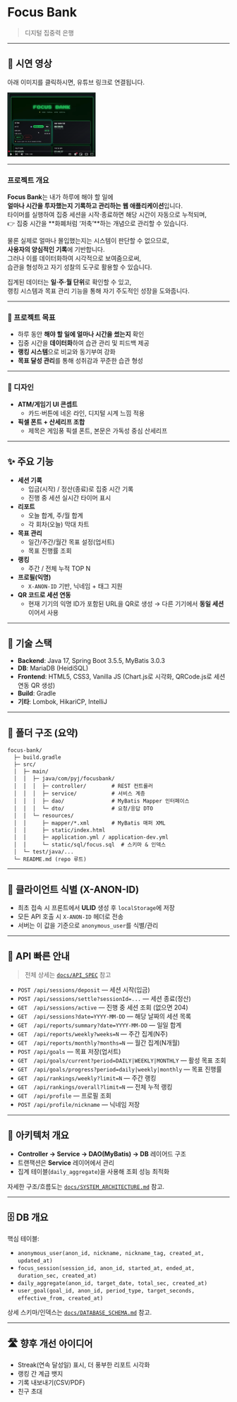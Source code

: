 # Focus Bank
> 디지털 집중력 은행

---

## 🎥 시연 영상
아래 이미지를 클릭하시면, 유튜브 링크로 연결됩니다.

<a href="https://youtu.be/1hJeWfLENPI" target="_blank">
  <img src="docs/focus_media_title.png" alt="시연 영상 썸네일" width="200"/>
</a>

---

### 프로젝트 개요
**Focus Bank**는 내가 하루에 해야 할 일에 <br/> 
**얼마나 시간을 투자했는지 기록하고 관리하는 웹 애플리케이션**입니다.  
타이머를 실행하여 집중 세션을 시작·종료하면 해당 시간이 자동으로 누적되며,  
👉 집중 시간을 **화폐처럼 ‘저축’**하는 개념으로 관리할 수 있습니다.  

물론 실제로 얼마나 몰입했는지는 시스템이 판단할 수 없으므로,  
**사용자의 양심적인 기록**에 기반합니다.  
그러나 이를 데이터화하여 시각적으로 보여줌으로써,  
습관을 형성하고 자기 성찰의 도구로 활용할 수 있습니다.  

집계된 데이터는 **일·주·월 단위**로 확인할 수 있고,  
랭킹 시스템과 목표 관리 기능을 통해 자기 주도적인 성장을 도와줍니다.  

---

### 🎯 프로젝트 목표
- 하루 동안 **해야 할 일에 얼마나 시간을 썼는지** 확인  
- 집중 시간을 **데이터화**하여 습관 관리 및 피드백 제공  
- **랭킹 시스템**으로 비교와 동기부여 강화  
- **목표 달성 관리**를 통해 성취감과 꾸준한 습관 형성

---

### 🎨 디자인
- **ATM/게임기 UI 콘셉트**  
  - 카드·버튼에 네온 라인, 디지털 시계 느낌 적용  
- **픽셀 폰트 + 산세리프 조합**  
  - 제목은 게임풍 픽셀 폰트, 본문은 가독성 중심 산세리프  

---

## ✨ 주요 기능
- **세션 기록**
  - 입금(시작) / 정산(종료)로 집중 시간 기록
  - 진행 중 세션 실시간 타이머 표시
- **리포트**
  - 오늘 합계, 주/월 합계
  - 각 회차(오늘) 막대 차트
- **목표 관리**
  - 일간/주간/월간 목표 설정(업서트)
  - 목표 진행률 조회
- **랭킹**
  - 주간 / 전체 누적 TOP N
- **프로필(익명)**
  - `X-ANON-ID` 기반, 닉네임 + 태그 지원
- **QR 코드로 세션 연동**
  - 현재 기기의 익명 ID가 포함된 URL을 QR로 생성 → 다른 기기에서 **동일 세션** 이어서 사용

---

## 🧱 기술 스택
- **Backend**: Java 17, Spring Boot 3.5.5, MyBatis 3.0.3
- **DB**: MariaDB (HeidiSQL)
- **Frontend**: HTML5, CSS3, Vanilla JS (Chart.js로 시각화, QRCode.js로 세션 연동 QR 생성)
- **Build**: Gradle
- **기타**: Lombok, HikariCP, IntelliJ

---

## 📁 폴더 구조 (요약)
```
focus-bank/
  ├─ build.gradle
  ├─ src/
  │  ├─ main/
  │  │  ├─ java/com/pyj/focusbank/
  │  │  │  ├─ controller/        # REST 컨트롤러
  │  │  │  ├─ service/           # 서비스 계층
  │  │  │  ├─ dao/               # MyBatis Mapper 인터페이스
  │  │  │  └─ dto/               # 요청/응답 DTO
  │  │  └─ resources/
  │  │     ├─ mapper/*.xml       # MyBatis 매퍼 XML
  │  │     ├─ static/index.html
  │  │     ├─ application.yml / application-dev.yml
  │  │     └─ static/sql/focus.sql  # 스키마 & 인덱스
  │  └─ test/java/...
  └─ README.md (repo 루트)
```

---

## 🔐 클라이언트 식별 (X-ANON-ID)

- 최초 접속 시 프론트에서 **ULID** 생성 후 `localStorage`에 저장
- 모든 API 호출 시 `X-ANON-ID` 헤더로 전송
- 서버는 이 값을 기준으로 `anonymous_user`를 식별/관리

---

## 🔗 API 빠른 안내

> 전체 상세는 [`docs/API_SPEC`](./docs/API_SPEC.md) 참고

- `POST /api/sessions/deposit` — 세션 시작(입금)  
- `POST /api/sessions/settle?sessionId=...` — 세션 종료(정산)  
- `GET  /api/sessions/active` — 진행 중 세션 조회 (없으면 204)  
- `GET  /api/sessions?date=YYYY-MM-DD` — 해당 날짜의 세션 목록  
- `GET  /api/reports/summary?date=YYYY-MM-DD` — 일일 합계  
- `GET  /api/reports/weekly?weeks=N` — 주간 집계(N주)  
- `GET  /api/reports/monthly?months=N` — 월간 집계(N개월)  
- `POST /api/goals` — 목표 저장(업서트)  
- `GET  /api/goals/current?period=DAILY|WEEKLY|MONTHLY` — 활성 목표 조회  
- `GET  /api/goals/progress?period=daily|weekly|monthly` — 목표 진행률  
- `GET  /api/rankings/weekly?limit=N` — 주간 랭킹  
- `GET  /api/rankings/overall?limit=N` — 전체 누적 랭킹  
- `GET  /api/profile` — 프로필 조회  
- `POST /api/profile/nickname` — 닉네임 저장

---

## 🧩 아키텍처 개요

- **Controller → Service → DAO(MyBatis) → DB** 레이어드 구조
- 트랜잭션은 **Service** 레이어에서 관리
- 집계 테이블(`daily_aggregate`)을 사용해 조회 성능 최적화

자세한 구조/흐름도는 [`docs/SYSTEM_ARCHITECTURE.md`](./docs/SYSTEM_ARCHITECTURE.md) 참고.

---

## 🗄️ DB 개요

핵심 테이블:

- `anonymous_user(anon_id, nickname, nickname_tag, created_at, updated_at)`
- `focus_session(session_id, anon_id, started_at, ended_at, duration_sec, created_at)`
- `daily_aggregate(anon_id, target_date, total_sec, created_at)`
- `user_goal(goal_id, anon_id, period_type, target_seconds, effective_from, created_at)`

상세 스키마/인덱스는 [`docs/DATABASE_SCHEMA.md`](./docs/DATABASE_SCHEMA.md) 참고.

---

## 🛣️ 향후 개선 아이디어
- Streak(연속 달성일) 표시, 더 풍부한 리포트 시각화
- 랭킹 간 계급 뱃지
- 기록 내보내기(CSV/PDF)
- 친구 초대

